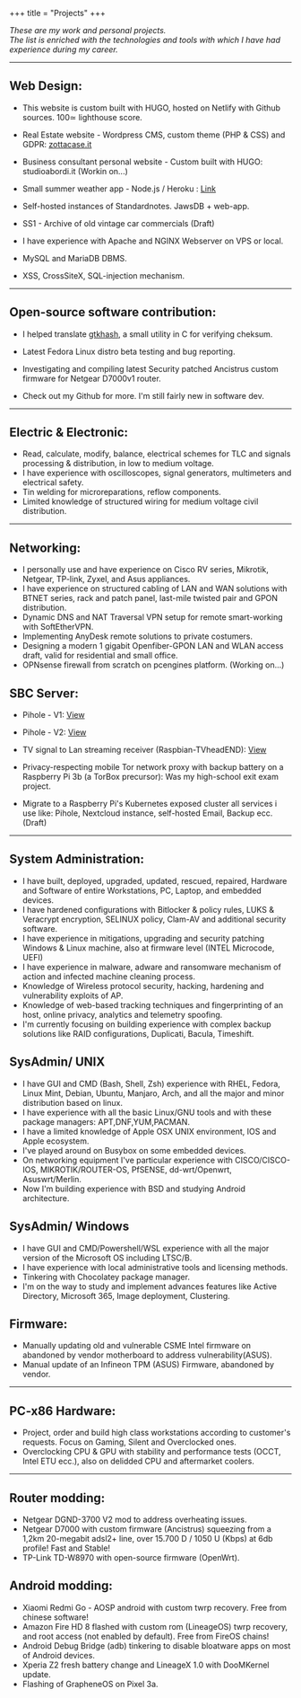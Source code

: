 +++
title = "Projects"
+++

_These are my work and personal projects._ <br>
_The list is enriched with the technologies and tools with which I have had experience during my career._

-----------

Web Design:
-----------
* This website is custom built with HUGO, hosted on Netlify with Github sources. 100≃ lighthouse score. 
* Real Estate website - Wordpress CMS, custom theme (PHP & CSS) and GDPR: <a href="https://www.zottacase.it">zottacase.it</a>
* Business consultant personal website - Custom built with HUGO: studioabordi.it (Workin on...)
* Small summer weather app - Node.js / Heroku : <a href="https://app-meteo-mf.herokuapp.com/">Link</a>
* Self-hosted instances of Standardnotes. JawsDB + web-app.
* SS1 - Archive of old vintage car commercials (Draft)

* I have experience with Apache and NGINX Webserver on VPS or local. 
* MySQL and MariaDB DBMS.
* XSS, CrossSiteX, SQL-injection mechanism.



-----------

Open-source software contribution:
-----------
* I helped translate <a href="https://github.com/tristanheaven/gtkhash">gtkhash</a>, a small utility in C for verifying cheksum.
* Latest Fedora Linux distro beta testing and bug reporting.
* Investigating and compiling latest Security patched Ancistrus custom firmware for Netgear D7000v1 router.

* Check out my Github for more. I'm still fairly new in software dev.

-----------

Electric & Electronic:
-----------
* Read, calculate, modify, balance, electrical schemes for TLC and signals processing & distribution, in low to medium voltage. 
* I have experience with oscilloscopes, signal generators, multimeters and electrical safety.
* Tin welding for microreparations, reflow components.
* Limited knowledge of structured wiring for medium voltage civil distribution.

-----------

Networking:
-----------
* I personally use and have experience on Cisco RV series, Mikrotik, Netgear, TP-link, Zyxel, and Asus appliances.
* I have experience on structured cabling of LAN and WAN solutions with BTNET series, rack and patch panel, last-mile twisted pair and GPON distribution.
* Dynamic DNS and NAT Traversal VPN setup for remote smart-working with SoftEtherVPN.
* Implementing AnyDesk remote solutions to private costumers. 
* Designing a modern 1 gigabit Openfiber-GPON LAN and WLAN access draft, valid for residential and small office.
* OPNsense firewall from scratch on pcengines platform. (Working on...)

SBC Server:
-----------
* Pihole - V1: <a href="https://www.dropbox.com/s/1hi3z70x1bjkyrz/pihole.JPG?dl=0">View</a>
* Pihole - V2: <a href="https://www.dropbox.com/s/n4hi4smvbfdod5t/2.jpg?dl=0">View</a>
* TV signal to Lan streaming receiver (Raspbian-TVheadEND): <a href="https://www.dropbox.com/s/jqgjcahtn6vwgqy/3.jpg?dl=0">View</a>
* Privacy-respecting mobile Tor network proxy with backup battery on a Raspberry Pi 3b (a TorBox precursor): Was my high-school exit exam project.

* Migrate to a Raspberry Pi's Kubernetes exposed cluster all services i use like: Pihole, Nextcloud instance, self-hosted Email, Backup ecc. (Draft)

-----------

System Administration:
-----------
* I have built, deployed, upgraded, updated, rescued, repaired, Hardware and Software of entire Workstations, PC, Laptop, and embedded devices.
* I have hardened configurations with Bitlocker & policy rules, LUKS & Veracrypt encryption, SELINUX policy, Clam-AV and additional security software.
* I have experience in mitigations, upgrading and security patching Windows & Linux machine, also at firmware level (INTEL Microcode, UEFI) 
* I have experience in malware, adware and ransomware mechanism of action and infected machine cleaning process.
* Knowledge of Wireless protocol security, hacking, hardening and vulnerability exploits of AP. 
* Knowledge of web-based tracking techniques and fingerprinting of an host, online privacy, analytics and telemetry spoofing.
* I'm currently focusing on building experience with complex backup solutions like RAID configurations, Duplicati, Bacula, Timeshift.

SysAdmin/ UNIX 
-----------
* I have GUI and CMD (Bash, Shell, Zsh) experience with RHEL, Fedora, Linux Mint, Debian, Ubuntu, Manjaro, Arch, and all the major and minor distribution based on linux.
* I have experience with all the basic Linux/GNU tools and with these package managers: APT,DNF,YUM,PACMAN.
* I have a limited knowledge of Apple OSX UNIX environment, IOS and Apple ecosystem.
* I've played around on Busybox on some embedded devices.
* On networking equipment I've particular experience with CISCO/CISCO-IOS, MIKROTIK/ROUTER-OS, PfSENSE, dd-wrt/Openwrt, Asuswrt/Merlin.
* Now I'm building experience with BSD and studying Android architecture.

SysAdmin/ Windows
-----------
* I have GUI and CMD/Powershell/WSL experience with all the major version of the Microsoft OS including LTSC/B.
* I have experience with local administrative tools and licensing methods.
* Tinkering with Chocolatey package manager.
* I'm on the way to study and implement advances features like Active Directory, Microsoft 365, Image deployment, Clustering.

Firmware:
-----------
* Manually updating old and vulnerable CSME Intel firmware on abandoned by vendor motherboard to address vulnerability(ASUS).
* Manual update of an Infineon TPM (ASUS) Firmware, abandoned by vendor.

-----------

PC-x86 Hardware:
-----------
* Project, order and build high class workstations according to customer's requests. Focus on Gaming, Silent and Overclocked ones.
* Overclocking CPU & GPU with stability and performance tests (OCCT, Intel ETU ecc.), also on delidded CPU and aftermarket coolers.

-----------

Router modding:
-----------
* Netgear DGND-3700 V2 mod to address overheating issues.
* Netgear D7000 with custom firmware (Ancistrus) squeezing from a 1,2km 20-megabit adsl2+ line, over 15.700 D / 1050 U (Kbps) at 6db profile! Fast and Stable!
* TP-Link TD-W8970 with open-source firmware (OpenWrt).

Android modding:
-----------
* Xiaomi Redmi Go - AOSP android with custom twrp recovery. Free from chinese software!
* Amazon Fire HD 8 flashed with custom rom (LineageOS) twrp recovery, and root access (not enabled by default). Free from FireOS chains!
* Android Debug Bridge (adb) tinkering to disable bloatware apps on most of Android devices.
* Xperia Z2 fresh battery change and LineageX 1.0 with DooMKernel update.
* Flashing of GrapheneOS on Pixel 3a.

